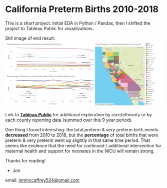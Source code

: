 # California Preterm Births 2010-2018

This is a short project.  Initial EDA in Python / Pandas, then I shifted the project to Tableau Public for visualizations.

Still image of end result:
![dashboard](images/Dashboard_CA_births.png)

Link to __[Tableau Public](https://public.tableau.com/app/profile/jon.mccaffrey/viz/CaliforniaBirthEvents2010-2018/Dashboard1)__ for additional exploration by race/ethnicity or by each county reporting data (summed over this 9 year period).  

One thing I found interesting:  the total preterm & very preterm birth events __decreased__ from 2010 to 2018, but the __percentage__ of total births that were preterm & very preterm went up slightly in that same time period.  That seems like evidence that the need for continued / additional intervention for maternal health and support for neonates in the NICU will remain strong.  

Thanks for reading!
- Jon

email: jonmccaffrey524@gmail.com  
